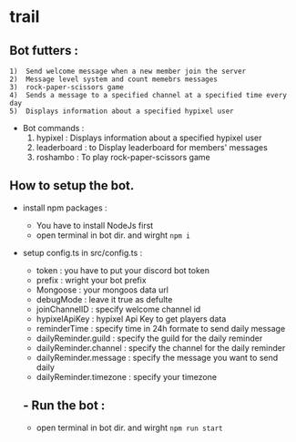 # trail
## Bot futters :
    1)  Send welcome message when a new member join the server
    2)  Message level system and count memebrs messages
    3)  rock-paper-scissors game
    4)  Sends a message to a specified channel at a specified time every day
    5)  Displays information about a specified hypixel user

       
- Bot commands :
    1. hypixel : Displays information about a specified hypixel user
    2. leaderboard : to Display leaderboard for members' messages
    3. roshambo : To play rock-paper-scissors game
 
       
## How to setup the bot.
- install npm packages  :
  -  You have to install NodeJs first
  -  open terminal in bot dir. and wirght `npm i`
- setup config.ts in src/config.ts :
  - token : you have to put your discord bot token
  - prefix : wright your bot prefix
  - Mongoose : your mongoos data url
  - debugMode : leave it true as defulte
  - joinChannelID : specify welcome channel id
  - hypixelApiKey : hypixel Api Key to get players data
  - reminderTime : specify time in 24h formate to send daily message
  - dailyReminder.guild : specify the guild for the daily reminder
  - dailyReminder.channel : specify the channel for the daily reminder
  - dailyReminder.message : specify the message you want to send daily
  - dailyReminder.timezone : specify your timezone
 
  ##  - Run the bot :
   - open terminal in bot dir. and wirght `npm run start `
